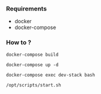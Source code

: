 ### Requirements
- docker
- docker-compose

### How to ? 

```shell
docker-compose build

docker-compose up -d

docker-compose exec dev-stack bash

/opt/scripts/start.sh
```


